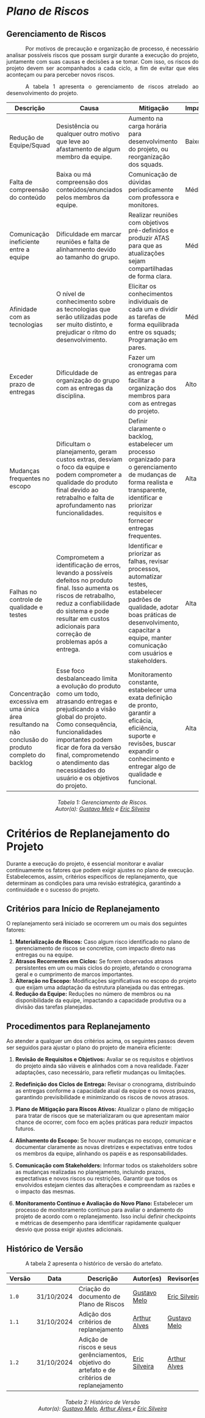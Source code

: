 # ***Plano de Riscos***

## **Gerenciamento de Riscos**

<p style="text-indent: 50px;text-align: justify;">
Por motivos de precaução e organização de processo, é necessário analisar possíveis riscos que possam surgir durante a execução do projeto, juntamente com suas causas e decisões a se tomar. Com isso, os riscos do projeto devem ser acompanhados a cada ciclo, a fim de evitar que eles aconteçam ou para perceber novos riscos.
</p>

<p style="text-indent: 50px;text-align: justify;">
A tabela 1 apresenta o gerenciamento de riscos atrelado ao desenvolvimento do projeto.
</p>

<div align="center">

| Descrição                               | Causa                                                                                                                                 | Mitigação                                                                                                                                                                  | Impacto |
| --------------------------------------- | ------------------------------------------------------------------------------------------------------------------------------------- | -------------------------------------------------------------------------------------------------------------------------------------------------------------------------- | ------ |
| Redução de Equipe/Squad                       | Desistência ou qualquer outro motivo que leve ao afastamento de algum membro da equipe. | Aumento na carga horária para desenvolvimento do projeto, ou reorganização dos squads.                 | Baixo |
| Falta de compreensão do conteúdo                      | Baixa ou má compreensão dos conteúdos/enunciados pelos membros da equipe. | Comunicação de dúvidas periodicamente com professora e monitores.                 | Médio |
| Comunicação ineficiente entre a equipe | Dificuldade em marcar reuniões e falta de alinhamnento devido ao tamanho do grupo. | Realizar reuniões com objetivos pré-definidos e produzir ATAS para que as atualizações sejam compartilhadas de forma clara.                              | Médio |
| Afinidade com as tecnologias |  O nível de conhecimento sobre as tecnologias que serão utilizadas pode ser muito distinto, e prejudicar o ritmo do desenvolvimento.   |  Elicitar os conhecimentos individuais de cada um e dividir as tarefas de forma equilibrada entre os squads; Programação em pares.  | Médio |
|  Exceder prazo de entregas  | Dificuldade de organização do grupo com as entregas da disciplina.  |  Fazer um cronograma com as entregas para facilitar a organização dos membros para com as entregas do projeto.   | Alto |
| Mudanças frequentes no escopo | Dificultam o planejamento, geram custos extras, desviam o foco da equipe e podem comprometer a qualidade do produto final devido ao retrabalho e falta de aprofundamento nas funcionalidades. |Definir claramente o backlog, estabelecer um processo organizado para o gerenciamento de mudanças de forma realista e transparente, identificar e priorizar requisitos e fornecer entregas frequentes.|Alta|
|Falhas no controle de qualidade e testes| Comprometem a identificação de erros, levando a possíveis defeitos no produto final. Isso aumenta os riscos de retrabalho, reduz a confiabilidade do sistema e pode resultar em custos adicionais para correção de problemas após a entrega. |Identificar e priorizar as falhas, revisar processos, automatizar testes, estabelecer padrões de qualidade, adotar boas práticas de desenvolvimento, capacitar a equipe, manter comunicação com usuários e stakeholders.|Alta|
|Concentração excessiva em uma única área resultando na não conclusão do produto completo do backlog| Esse foco desbalanceado limita a evolução do produto como um todo, atrasando entregas e prejudicando a visão global do projeto. Como consequência, funcionalidades importantes podem ficar de fora da versão final, comprometendo o atendimento das necessidades do usuário e os objetivos do projeto. |	Monitoramento constante, estabelecer uma exata definição de pronto, garantir a eficácia, eficiência, suporte e revisões, buscar expandir o conhecimento e entregar algo de qualidade e funcional.|Alta|

</div>

<h6 align="center">Tabela 1: Gerenciamento de Riscos.
<br> Autor(a): <a href="https://github.com/gusrberto">Gustavo Melo</a> e <a href="https://github.com/ericbky">Eric Silveira </a>
</h6>

# **Critérios de Replanejamento do Projeto**

Durante a execução do projeto, é essencial monitorar e avaliar continuamente os fatores que podem exigir ajustes no plano de execução. Estabelecemos, assim, critérios específicos de replanejamento, que determinam as condições para uma revisão estratégica, garantindo a continuidade e o sucesso do projeto.

## **Critérios para Início de Replanejamento**

O replanejamento será iniciado se ocorrerem um ou mais dos seguintes fatores:

1. **Materialização de Riscos:** Caso algum risco identificado no plano de gerenciamento de riscos se concretize, com impacto direto nas entregas ou na equipe.
2. **Atrasos Recorrentes em Ciclos:** Se forem observados atrasos persistentes em um ou mais ciclos do projeto, afetando o cronograma geral e o cumprimento de marcos importantes.
3. **Alteração no Escopo:** Modificações significativas no escopo do projeto que exijam uma adaptação da estrutura planejada ou das entregas.
4. **Redução da Equipe:** Reduções no número de membros ou na disponibilidade da equipe, impactando a capacidade produtiva ou a divisão das tarefas planejadas.

## **Procedimentos para Replanejamento**

Ao atender a qualquer um dos critérios acima, os seguintes passos devem ser seguidos para ajustar o plano do projeto de maneira eficiente:

1. **Revisão de Requisitos e Objetivos:** Avaliar se os requisitos e objetivos do projeto ainda são viáveis e alinhados com a nova realidade. Fazer adaptações, caso necessário, para refletir mudanças ou limitações.
  
2. **Redefinição dos Ciclos de Entrega:** Revisar o cronograma, distribuindo as entregas conforme a capacidade atual da equipe e os novos prazos, garantindo previsibilidade e minimizando os riscos de novos atrasos.
  
3. **Plano de Mitigação para Riscos Ativos:** Atualizar o plano de mitigação para tratar de riscos que se materializaram ou que apresentam maior chance de ocorrer, com foco em ações práticas para reduzir impactos futuros.
  
4. **Alinhamento do Escopo:** Se houver mudanças no escopo, comunicar e documentar claramente as novas diretrizes e expectativas entre todos os membros da equipe, alinhando os papéis e as responsabilidades.

5. **Comunicação com Stakeholders:** Informar todos os stakeholders sobre as mudanças realizadas no planejamento, incluindo prazos, expectativas e novos riscos ou restrições. Garantir que todos os envolvidos estejam cientes das alterações e compreendam as razões e o impacto das mesmas.

6. **Monitoramento Contínuo e Avaliação do Novo Plano:** Estabelecer um processo de monitoramento contínuo para avaliar o andamento do projeto de acordo com o replanejamento. Isso inclui definir checkpoints e métricas de desempenho para identificar rapidamente qualquer desvio que possa exigir ajustes adicionais.


## **Histórico de Versão**

<p style="text-indent: 50px;text-align: justify;">
A tabela 2 apresenta o histórico de versão do artefato.
</p>

<div align="center">

| Versão | Data | Descrição | Autor(es) | Revisor(es) |
| ------ | ---- | --------- | --------- | ---------- |
| `1.0`  | 31/10/2024 | Criação do documento de Plano de Riscos  | [Gustavo Melo](https://github.com/gusrberto)  | [Eric Silveira](https://github.com/ericbky)  |
| `1.1`  | 31/10/2024 | Adição dos critérios de replanejamento  | [Arthur Alves](https://github.com/arthrok)  | [Gustavo Melo](https://github.com/gusrberto)  |
| `1.2`  | 31/10/2024 | Adição de riscos e seus gerênciamentos, objetivo do artefato e de critérios de replanejamento  | [Eric Silveira](https://github.com/ericbky)  | [Arthur Alves](https://github.com/arthrok)  |


<h6 align="center">Tabela 2: Histórico de Versão
<br> Autor(a): <a href="https://github.com/gusrberto">Gustavo Melo</a>, <a href="https://github.com/arthrok">Arthur Alves </a> e <a href="https://github.com/ericbky">Eric Silveira </a>
</h6>


</div>